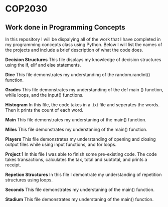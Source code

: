 # COP2030
## Work done in Programming Concepts
In this repository I will be dispalying all of the work that I have completed in my programming concepts class using Python. Below I will list the names of the projects and include a brief description of what the code does.

**Decision Structures** This file displays my knowledge of decision structures using the if, elif and else statements.

**Dice** This file demonstrates my understanding of the random.randint() function.

**Grades** This file demonstrates my understanding of the def main () function, while loops, and the input() functions.

**Histogram** In this file, the code takes in a .txt file and seperates the words. Then it prints the count of each word.

**Main** This file demonstrates my understaning of the main() function.

**Miles** This file demonstrates my understaning of the main() function.

**Players** This file demonstrates my understanding of opening and closing output files while using input functions, and for loops.

**Project 1** In this file I was able to finish some pre-existing code. The code takes transactions, calculates the tax, total and subtotal, and prints a receipt. 

**Repetion Structures**  In this file I demontrate my understanding of repetition structures using loops.

**Seconds** This file demonstrates my understaning of the main() function.

**Stadium** This file demonstrates my understaning of the main() function.


